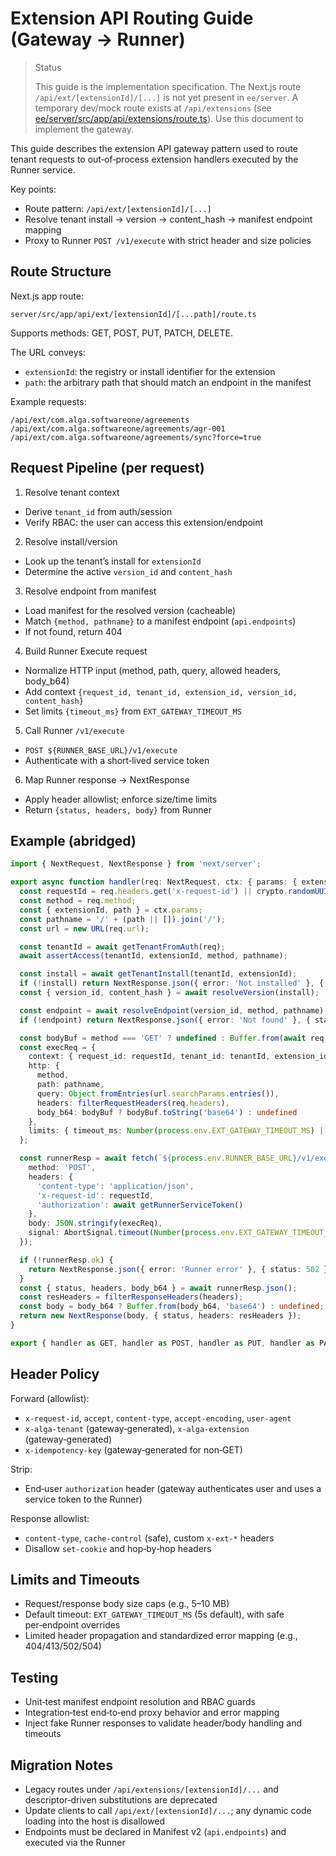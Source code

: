 # Extension API Routing Guide (Gateway → Runner)
> Status
>
> This guide is the implementation specification. The Next.js route `/api/ext/[extensionId]/[...]` is not yet present in `ee/server`. A temporary dev/mock route exists at `/api/extensions` (see [ee/server/src/app/api/extensions/route.ts](ee/server/src/app/api/extensions/route.ts)). Use this document to implement the gateway.


This guide describes the extension API gateway pattern used to route tenant requests to out‑of‑process extension handlers executed by the Runner service.

Key points:
- Route pattern: `/api/ext/[extensionId]/[...]`
- Resolve tenant install → version → content_hash → manifest endpoint mapping
- Proxy to Runner `POST /v1/execute` with strict header and size policies

## Route Structure

Next.js app route:

```
server/src/app/api/ext/[extensionId]/[...path]/route.ts
```

Supports methods: GET, POST, PUT, PATCH, DELETE.

The URL conveys:
- `extensionId`: the registry or install identifier for the extension
- `path`: the arbitrary path that should match an endpoint in the manifest

Example requests:
```
/api/ext/com.alga.softwareone/agreements
/api/ext/com.alga.softwareone/agreements/agr-001
/api/ext/com.alga.softwareone/agreements/sync?force=true
```

## Request Pipeline (per request)

1) Resolve tenant context
- Derive `tenant_id` from auth/session
- Verify RBAC: the user can access this extension/endpoint

2) Resolve install/version
- Look up the tenant’s install for `extensionId`
- Determine the active `version_id` and `content_hash`

3) Resolve endpoint from manifest
- Load manifest for the resolved version (cacheable)
- Match `{method, pathname}` to a manifest endpoint (`api.endpoints`)
- If not found, return 404

4) Build Runner Execute request
- Normalize HTTP input (method, path, query, allowed headers, body_b64)
- Add context `{request_id, tenant_id, extension_id, version_id, content_hash}`
- Set limits `{timeout_ms}` from `EXT_GATEWAY_TIMEOUT_MS`

5) Call Runner `/v1/execute`
- `POST ${RUNNER_BASE_URL}/v1/execute`
- Authenticate with a short‑lived service token

6) Map Runner response → NextResponse
- Apply header allowlist; enforce size/time limits
- Return `{status, headers, body}` from Runner

## Example (abridged)

```ts
import { NextRequest, NextResponse } from 'next/server';

export async function handler(req: NextRequest, ctx: { params: { extensionId: string; path: string[] } }) {
  const requestId = req.headers.get('x-request-id') || crypto.randomUUID();
  const method = req.method;
  const { extensionId, path } = ctx.params;
  const pathname = '/' + (path || []).join('/');
  const url = new URL(req.url);

  const tenantId = await getTenantFromAuth(req);
  await assertAccess(tenantId, extensionId, method, pathname);

  const install = await getTenantInstall(tenantId, extensionId);
  if (!install) return NextResponse.json({ error: 'Not installed' }, { status: 404 });
  const { version_id, content_hash } = await resolveVersion(install);

  const endpoint = await resolveEndpoint(version_id, method, pathname);
  if (!endpoint) return NextResponse.json({ error: 'Not found' }, { status: 404 });

  const bodyBuf = method === 'GET' ? undefined : Buffer.from(await req.arrayBuffer());
  const execReq = {
    context: { request_id: requestId, tenant_id: tenantId, extension_id: extensionId, content_hash, version_id },
    http: {
      method,
      path: pathname,
      query: Object.fromEntries(url.searchParams.entries()),
      headers: filterRequestHeaders(req.headers),
      body_b64: bodyBuf ? bodyBuf.toString('base64') : undefined
    },
    limits: { timeout_ms: Number(process.env.EXT_GATEWAY_TIMEOUT_MS) || 5000 }
  };

  const runnerResp = await fetch(`${process.env.RUNNER_BASE_URL}/v1/execute`, {
    method: 'POST',
    headers: {
      'content-type': 'application/json',
      'x-request-id': requestId,
      'authorization': await getRunnerServiceToken()
    },
    body: JSON.stringify(execReq),
    signal: AbortSignal.timeout(Number(process.env.EXT_GATEWAY_TIMEOUT_MS) || 5000)
  });

  if (!runnerResp.ok) {
    return NextResponse.json({ error: 'Runner error' }, { status: 502 });
  }
  const { status, headers, body_b64 } = await runnerResp.json();
  const resHeaders = filterResponseHeaders(headers);
  const body = body_b64 ? Buffer.from(body_b64, 'base64') : undefined;
  return new NextResponse(body, { status, headers: resHeaders });
}

export { handler as GET, handler as POST, handler as PUT, handler as PATCH, handler as DELETE };
```

## Header Policy

Forward (allowlist):
- `x-request-id`, `accept`, `content-type`, `accept-encoding`, `user-agent`
- `x-alga-tenant` (gateway‑generated), `x-alga-extension` (gateway‑generated)
- `x-idempotency-key` (gateway‑generated for non‑GET)

Strip:
- End‑user `authorization` header (gateway authenticates user and uses a service token to the Runner)

Response allowlist:
- `content-type`, `cache-control` (safe), custom `x-ext-*` headers
- Disallow `set-cookie` and hop‑by‑hop headers

## Limits and Timeouts

- Request/response body size caps (e.g., 5–10 MB)
- Default timeout: `EXT_GATEWAY_TIMEOUT_MS` (5s default), with safe per‑endpoint overrides
- Limited header propagation and standardized error mapping (e.g., 404/413/502/504)

## Testing

- Unit‑test manifest endpoint resolution and RBAC guards
- Integration‑test end‑to‑end proxy behavior and error mapping
- Inject fake Runner responses to validate header/body handling and timeouts

## Migration Notes

- Legacy routes under `/api/extensions/[extensionId]/...` and descriptor‑driven substitutions are deprecated
- Update clients to call `/api/ext/[extensionId]/...`; any dynamic code loading into the host is disallowed
- Endpoints must be declared in Manifest v2 (`api.endpoints`) and executed via the Runner

